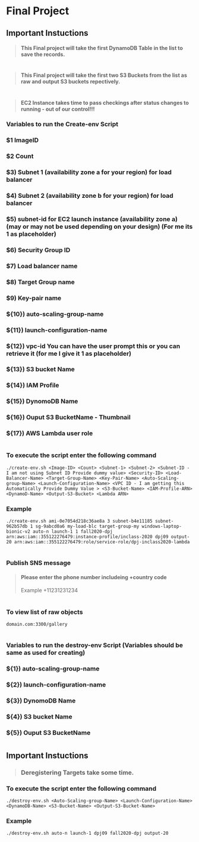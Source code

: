 # Final Project

## Important Instuctions

> #### This Final project will take the first DynamoDB Table in the list to save the records.

# 

> #### This Final project will take the first two S3 Buckets from the list as raw and output S3 buckets repectively.

#

> #### EC2 Instance takes time to pass checkings after status changes to running - out of our control!!!

### Variables to run the Create-env Script

### $1    ImageID
### $2    Count
### $3)	Subnet 1 (availability zone a for your region) for load balancer
### $4)	Subnet 2 (availability zone b for your region) for load balancer
### $5)	subnet-id for EC2 launch instance (availability zone a) (may or may not be used depending on your design) (For me its 1 as placeholder)
### $6)	Security Group ID
### $7)	Load balancer name
### $8)	Target Group name
### $9)	Key-pair name
### ${10})	auto-scaling-group-name
### ${11})	launch-configuration-name
### ${12})	vpc-id You can have the user prompt this or you can retrieve it (for me I give it 1 as placeholder)
### ${13}) S3 bucket Name
### ${14}) IAM Profile
### ${15}) DynomoDB Name
### ${16}) Ouput S3 BucketName - Thumbnail
### ${17}) AWS Lambda user role 

#

### To execute the script enter the following command

    ./create-env.sh <Image-ID> <Count> <Subnet-1> <Subnet-2> <Subnet-ID - I am not using Subnet ID Provide dummy value> <Security-ID> <Load-Balancer-Name> <Target-Group-Name> <Key-Pair-Name> <Auto-Scaling-group-Name> <Launch-Configuration-Name> <VPC ID - I am getting this Automatically Provide Dummy Value > <S3-Bucket-Name> <IAM-Profile-ARN> <DynamoD-Name> <Output-S3-Bucket> <Lambda ARN>

### Example

`./create-env.sh ami-0e7054d218c36ae8a 3 subnet-b4e11185 subnet-962b57db 1 sg-9abcd0a6 my-load-blc target-group-my windows-laptop-bionic-v2 auto-n launch-1 1 fall2020-dpj arn:aws:iam::355122276479:instance-profile/inclass-2020 dpj09 output-20 arn:aws:iam::355122276479:role/service-role/dpj-inclass2020-lambda`

#

### Publish SNS message 

> #### Please enter the phone number includeing +country code
> Example +11231231234

#

### To view list of raw objects

`domain.com:3300/gallery`

#

### Variables to run the destroy-env Script (Variables should be same as used for creating)

### ${1})	auto-scaling-group-name
### ${2})	launch-configuration-name
### ${3}) DynomoDB Name
### ${4}) S3 bucket Name
### ${5}) Ouput S3 BucketName

#

## Important Instuctions

> ### Deregistering Targets take some time.

### To execute the script enter the following command


    ./destroy-env.sh <Auto-Scaling-group-Name> <Launch-Configuration-Name> <DynamoDB-Name> <S3-Bucket-Name> <Output-S3-Bucket-Name>

### Example

`./destroy-env.sh auto-n launch-1 dpj09 fall2020-dpj output-20`